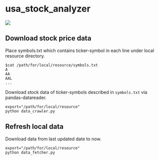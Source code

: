 # usa_stock_analyzer
![](https://img.shields.io/badge/Python-3.6.2-green.svg?style=flat-square&logo=python)


## Download stock price data
Place symbols.txt which contains ticker-symbol
in each line under local resource directory.
```shell
$cat /path/for/local/resource/symbols.txt
A
AA
AAL
...
```
Download stock data of ticker-symbols described in `symbols.txt` via pandas-datareader.
```shell
export="/path/for/local/resource"
python data_crawler.py
```


## Refresh local data
Download data from last updated date to now.
```shell
export="/path/for/local/resource"
python data_fetcher.py
```